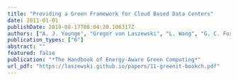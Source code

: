 ```yaml
---
title: "Providing a Green Framework for Cloud Based Data Centers"
date: 2011-01-01
publishDate: 2019-08-17T08:04:20.106317Z
authors: ["A. J. Younge", "Gregor von Laszewski", "L. Wang", "G. C. Fox"]
publication_types: ["6"]
abstract: ""
featured: false
publication: "*The Handbook of Energy-Aware Green Computing*"
url_pdf: "https://laszewski.github.io/papers/11-greenit-bookch.pdf"
---
```


